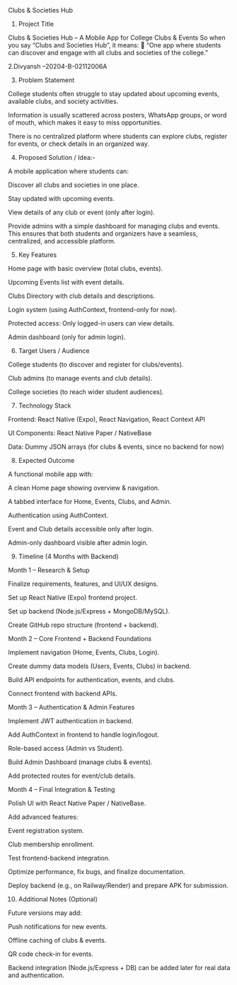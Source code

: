 Clubs & Societies Hub
1. Project Title

Clubs & Societies Hub – A Mobile App for College Clubs & Events
So when you say “Clubs and Societies Hub”, it means:
📌 “One app where students can discover and engage with all clubs and societies of the college.”


2.Divyansh –20204-B-02112006A


3. Problem Statement

College students often struggle to stay updated about upcoming events, available clubs, and society activities.

Information is usually scattered across posters, WhatsApp groups, or word of mouth, which makes it easy to miss opportunities. 

There is no centralized platform where students can explore clubs, register for events, or check details in an organized way.

4. Proposed Solution / Idea:-

A mobile application where students can:

Discover all clubs and societies in one place.

Stay updated with upcoming events.

View details of any club or event (only after login).

Provide admins with a simple dashboard for managing clubs and events.
This ensures that both students and organizers have a seamless, centralized, and accessible platform.


5. Key Features

Home page with basic overview (total clubs, events).

Upcoming Events list with event details.

Clubs Directory with club details and descriptions.

Login system (using AuthContext, frontend-only for now).

Protected access: Only logged-in users can view details.

Admin dashboard (only for admin login).



6. Target Users / Audience

College students (to discover and register for clubs/events).

Club admins (to manage events and club details).

College societies (to reach wider student audiences).


7. Technology Stack

Frontend: React Native (Expo), React Navigation, React Context API

UI Components: React Native Paper / NativeBase

Data: Dummy JSON arrays (for clubs & events, since no backend for now)



8. Expected Outcome

A functional mobile app with:

A clean Home page showing overview & navigation.

A tabbed interface for Home, Events, Clubs, and Admin.

Authentication using AuthContext.

Event and Club details accessible only after login.

Admin-only dashboard visible after admin login.


9. Timeline (4 Months with Backend)

Month 1 – Research & Setup

Finalize requirements, features, and UI/UX designs.

Set up React Native (Expo) frontend project.

Set up backend (Node.js/Express + MongoDB/MySQL).

Create GitHub repo structure (frontend + backend).

Month 2 – Core Frontend + Backend Foundations

Implement navigation (Home, Events, Clubs, Login).

Create dummy data models (Users, Events, Clubs) in backend.

Build API endpoints for authentication, events, and clubs.

Connect frontend with backend APIs.

Month 3 – Authentication & Admin Features

Implement JWT authentication in backend.

Add AuthContext in frontend to handle login/logout.

Role-based access (Admin vs Student).

Build Admin Dashboard (manage clubs & events).

Add protected routes for event/club details.

Month 4 – Final Integration & Testing

Polish UI with React Native Paper / NativeBase.

Add advanced features:

Event registration system.

Club membership enrollment.

Test frontend-backend integration.

Optimize performance, fix bugs, and finalize documentation.

Deploy backend (e.g., on Railway/Render) and prepare APK for submission.

10. Additional Notes (Optional)

Future versions may add:

Push notifications for new events.

Offline caching of clubs & events.

QR code check-in for events.

Backend integration (Node.js/Express + DB) can be added later for real data and authentication.

